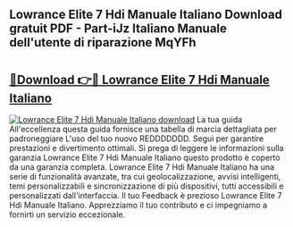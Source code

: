 ## Lowrance Elite 7 Hdi Manuale Italiano Download gratuit PDF - Part-iJz Italiano Manuale dell'utente di riparazione MqYFh

# <h2><a href="http://dfcgxk.blite.top/?on=Lowrance+Elite+7+Hdi+Manuale+Italiano">🔗Download 👉🔴 Lowrance Elite 7 Hdi Manuale Italiano</a></h2>

[![Lowrance Elite 7 Hdi Manuale Italiano download](https://i.imgur.com/lujVjoI.png)](http://dfcgxk.blite.top/?on=Lowrance+Elite+7+Hdi+Manuale+Italiano)
La tua guida All'eccellenza questa guida fornisce una tabella di marcia dettagliata per padroneggiare L'uso del tuo nuovo REDDDDDDD. Segui per garantire prestazioni e divertimento ottimali. Si prega di leggere le informazioni sulla garanzia Lowrance Elite 7 Hdi Manuale Italiano questo prodotto è coperto da una garanzia completa. Lowrance Elite 7 Hdi Manuale Italiano ha una serie di funzionalità avanzate, tra cui geolocalizzazione, avvisi intelligenti, temi personalizzabili e sincronizzazione di più dispositivi, tutti accessibili e personalizzati dall'interfaccia. Il tuo Feedback è prezioso Lowrance Elite 7 Hdi Manuale Italiano. Apprezziamo il tuo contributo e ci impegniamo a fornirti un servizio eccezionale.
